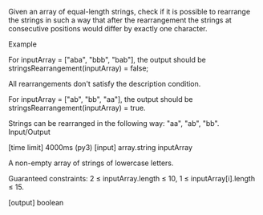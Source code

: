 Given an array of equal-length strings, check if it is possible to rearrange the strings in such a way that after the rearrangement the strings at consecutive positions would differ by exactly one character.

Example

For inputArray = ["aba", "bbb", "bab"], the output should be
stringsRearrangement(inputArray) = false;

All rearrangements don't satisfy the description condition.

For inputArray = ["ab", "bb", "aa"], the output should be
stringsRearrangement(inputArray) = true.

Strings can be rearranged in the following way: "aa", "ab", "bb".
Input/Output

[time limit] 4000ms (py3)
[input] array.string inputArray

A non-empty array of strings of lowercase letters.

Guaranteed constraints:
2 ≤ inputArray.length ≤ 10,
1 ≤ inputArray[i].length ≤ 15.

[output] boolean
